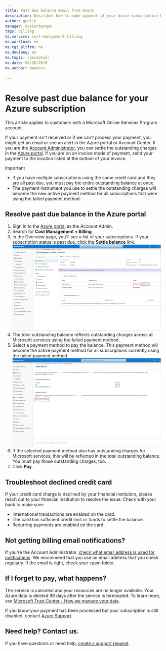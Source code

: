 ```yaml
---
title: Past due balance email from Azure
description: Describes how to make payment if your Azure subscription has a past due balance
author: genlin
manager: dcscontentpm
tags: billing
ms.service: cost-management-billing
ms.workload: na
ms.tgt_pltfrm: na
ms.devlang: na
ms.topic: conceptual
ms.date: 05/20/2019
ms.author: banders

---
```

# Resolve past due balance for your Azure subscription

This article applies to customers with a Microsoft Online Services Program account.

If your payment isn't received or if we can't process your payment, you might get an email or see an alert in the Azure portal or Account Center.
If you are the [Account Administrator](billing-subscription-transfer.md#whoisaa), you can settle the outstanding charges in the [Azure portal](https://portal.azure.com). If you are on an invoice mode of payment, send your payment to the location listed at the bottom of your invoice.

> [!IMPORTANT]
> * If you have multiple subscriptions using the same credit card and they are all past due, you must pay the entire outstanding balance at once.
> * The payment instrument you use to settle the outstanding charges will become the new active payment method for all subscriptions that were using the failed payment method.

## Resolve past due balance in the Azure portal

1. Sign in to the [Azure portal](https://portal.azure.com) as the Account Admin.
1. Search for **Cost Management + Billing**.
1. In the Overview page, you'll see a list of your subscriptions. If your subscription status is past due, click the **Settle balance** link.
    ![Screenshot that shows settle balance link](./media/billing-azure-subscription-past-due-balance/settle-balance-entry-point.png)
1. The total outstanding balance reflects outstanding charges across all Microsoft services using the failed payment method.
1. Select a payment method to pay the balance. This payment method will become the active payment method for all subscriptions currently using the failed payment method.
    ![Screenshot that shows select payment method link](./media/billing-azure-subscription-past-due-balance/settle-balance-screen.png)
1. If the selected payment method also has outstanding charges for Microsoft services, this will be reflected in the total outstanding balance. You must pay those outstanding charges, too.
1. Click **Pay**.

## Troubleshoot declined credit card

If your credit card charge is declined by your financial institution, please reach out to your financial institution to resolve the issue. Check with your bank to make sure:
- International transactions are enabled on the card.
- The card has sufficient credit limit or funds to settle the balance.
- Recurring payments are enabled on the card.

## Not getting billing email notifications?

If you're the Account Administrator, [check what email address is used for notifications](billing-how-to-change-azure-account-profile.md). We recommend that you use an email address that you check regularly. If the email is right, check your spam folder.

## If I forget to pay, what happens?

The service is canceled and your resources are no longer available. Your Azure data is deleted 90 days after the service is terminated. To learn more, see [Microsoft Trust Center - How we manage your data](https://go.microsoft.com/fwLink/p/?LinkID=822930&clcid=0x409).

If you know your payment has been processed but your subscription is still disabled, contact [Azure Support](https://portal.azure.com/#blade/Microsoft_Azure_Support/HelpAndSupportBlade).


## Need help? Contact us.

If you have questions or need help,  [create a support request](https://go.microsoft.com/fwlink/?linkid=2083458).
